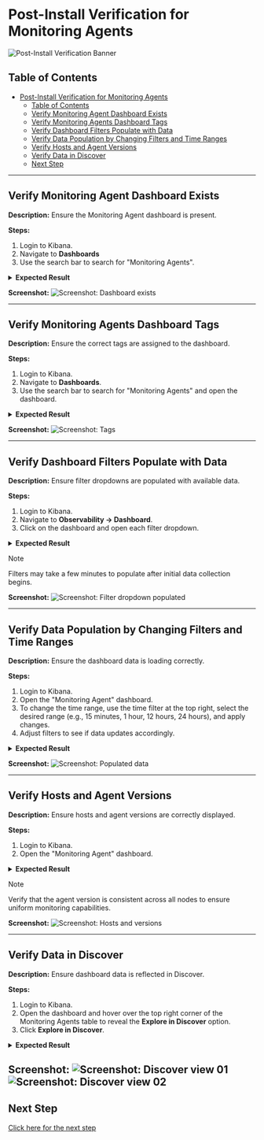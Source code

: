 # Post-Install Verification for Monitoring Agents
![Post-Install Verification Banner](../../../resources/post-install-verification-images/Post-installation-verification.svg)

## Table of Contents

- [Post-Install Verification for Monitoring Agents](#post-install-verification-for-monitoring-agents)
  - [Table of Contents](#table-of-contents)
  - [Verify Monitoring Agent Dashboard Exists](#verify-monitoring-agent-dashboard-exists)
  - [Verify Monitoring Agents Dashboard Tags](#verify-monitoring-agents-dashboard-tags)
  - [Verify Dashboard Filters Populate with Data](#verify-dashboard-filters-populate-with-data)
  - [Verify Data Population by Changing Filters and Time Ranges](#verify-data-population-by-changing-filters-and-time-ranges)
  - [Verify Hosts and Agent Versions](#verify-hosts-and-agent-versions)
  - [Verify Data in Discover](#verify-data-in-discover)
  - [Next Step](#next-step)

---

## Verify Monitoring Agent Dashboard Exists

**Description:**
Ensure the Monitoring Agent dashboard is present.

**Steps:**
1. Login to Kibana.
2. Navigate to **Dashboards** 
3. Use the search bar to search for "Monitoring Agents".

<details>
<summary><strong>Expected Result</strong></summary>

* "Monitoring Agent" is listed.
</details>

**Screenshot:**
![Screenshot: Dashboard exists](../../../resources/post-install-verification-images/monitoring-agents/dashboard-exists.png)

---

## Verify Monitoring Agents Dashboard Tags

**Description:**
Ensure the correct tags are assigned to the dashboard.

**Steps:**
1. Login to Kibana.
2. Navigate to **Dashboards**.
3. Use the search bar to search for "Monitoring Agents" and open the dashboard.

<details>
<summary><strong>Expected Result</strong></summary>

* Tags:
  * `Relativity Environment Watch`
  * `FeatureDomain: Monitoring`
</details>

**Screenshot:**
![Screenshot: Tags](../../../resources/post-install-verification-images/monitoring-agents/dashboard-tags.png)

---

## Verify Dashboard Filters Populate with Data

**Description:**
Ensure filter dropdowns are populated with available data.

**Steps:**
1. Login to Kibana.
2. Navigate to **Observability → Dashboard**.
3. Click on the dashboard and open each filter dropdown.

<details>
<summary><strong>Expected Result</strong></summary>

* Filter dropdowns show available values.
</details>

> [!NOTE]
> Filters may take a few minutes to populate after initial data collection begins.

**Screenshot:**
![Screenshot: Filter dropdown populated](../../../resources/post-install-verification-images/monitoring-agents/filter-dropdown-populated.png)

---

## Verify Data Population by Changing Filters and Time Ranges

**Description:**
Ensure the dashboard data is loading correctly.

**Steps:**
1. Login to Kibana.
2. Open the "Monitoring Agent" dashboard.
3. To change the time range, use the time filter at the top right, select the desired range (e.g., 15 minutes, 1 hour, 12 hours, 24 hours), and apply changes.
4. Adjust filters to see if data updates accordingly.

<details>
<summary><strong>Expected Result</strong></summary>

* All panels are populated with data.
</details>

**Screenshot:**
![Screenshot: Populated data](../../../resources/post-install-verification-images/monitoring-agents/data-populated.png)

---

## Verify Hosts and Agent Versions

**Description:**
Ensure hosts and agent versions are correctly displayed.

**Steps:**
1. Login to Kibana.
2. Open the "Monitoring Agent" dashboard.

<details>
<summary><strong>Expected Result</strong></summary>

* Host column lists multiple hosts.
* Agent Version is the same for all hosts.
* Last Modified Date column shows timestamp to verify installation time.
</details>

> [!NOTE]
> Verify that the agent version is consistent across all nodes to ensure uniform monitoring capabilities.

**Screenshot:**
![Screenshot: Hosts and versions](../../../resources/post-install-verification-images/monitoring-agents/hosts-agent-versions.png)

---

## Verify Data in Discover

**Description:**
Ensure dashboard data is reflected in Discover.

**Steps:**
1. Login to Kibana.
2. Open the dashboard and hover over the top right corner of the Monitoring Agents table to reveal the **Explore in Discover** option.
3. Click **Explore in Discover**.

<details>
<summary><strong>Expected Result</strong></summary>

* Data is visible in Discover.
</details>

**Screenshot:**
![Screenshot: Discover view 01](../../../resources/post-install-verification-images/monitoring-agents/explore-discover-view.png)
![Screenshot: Discover view 02](../../../resources/post-install-verification-images/monitoring-agents/discover-view.png)
---

## Next Step

[Click here for the next step](alert-overview.md)
